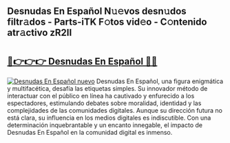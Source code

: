## Desnudas En Español N𝚞𝚎vos desn𝚞dos filtr𝚊dos - Parts-iTK F𝚘tos vid𝚎o - C𝚘ntenido atr𝚊ctivo zR2II

# <h2><a href="http://mb8f1z4.tromn.icu/?c=Desnudas+En+Espa%c3%b1ol">🔗👉👉👉 Desnudas En Español 🔗🔗</a></h2>

[![Desnudas En Español nuevo](https://i.imgur.com/pEAQMta.gif)](http://mb8f1z4.tromn.icu/?c=Desnudas+En+Espa%c3%b1ol)
Desnudas En Español, una figura enigmática y multifacética, desafía las etiquetas simples. Su innovador método de interactuar con el público en línea ha cautivado y enfurecido a los espectadores, estimulando debates sobre moralidad, identidad y las complejidades de las comunidades digitales. Aunque su dirección futura no está clara, su influencia en los medios digitales es indiscutible. Con una determinación inquebrantable y un encanto innegable, el impacto de Desnudas En Español en la comunidad digital es inmenso.
